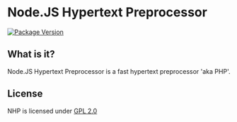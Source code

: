 # Node.JS Hypertext Preprocessor

[![Package Version](https://img.shields.io/npm/v/@sovietxd/nhp.svg)](https://www.npmjs.org/package/@sovietxd/nhp)

What is it?
--------
Node.JS Hypertext Preprocessor is a fast hypertext preprocessor 'aka PHP'.

License
-----
NHP is licensed under [GPL 2.0](LICENSE.md)